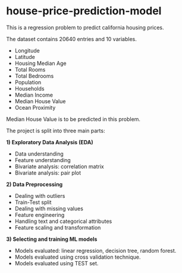 # house-price-prediction-model
This is a regression problem to predict california housing prices.

The dataset contains 20640 entries and 10 variables.

- Longitude
- Latitude
- Housing Median Age
- Total Rooms
- Total Bedrooms
- Population
- Households
- Median Income
- Median House Value
- Ocean Proximity

Median House Value is to be predicted in this problem.


The project is split into three main parts:

**1) Exploratory Data Analysis (EDA)**
- Data understanding
- Feature understanding
- Bivariate analysis: correlation matrix
- Bivariate analysis: pair plot

**2) Data Preprocessing**
- Dealing with outliers
- Train-Test split
- Dealing with missing values
- Feature engineering
- Handling text and categorical attributes
- Feature scaling and transformation

**3) Selecting and training ML models**
- Models evaluated: linear regression, decision tree, random forest.
- Models evaluated using cross validation technique.
- Models evaluated using TEST set. 
